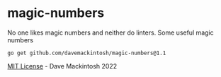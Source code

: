 # magic-numbers

No one likes magic numbers and neither do linters. Some useful magic numbers

`go get github.com/davemackintosh/magic-numbers@1.1`

[MIT License](LICENSE) - Dave Mackintosh 2022

[LICENSE]: /LICENSE
